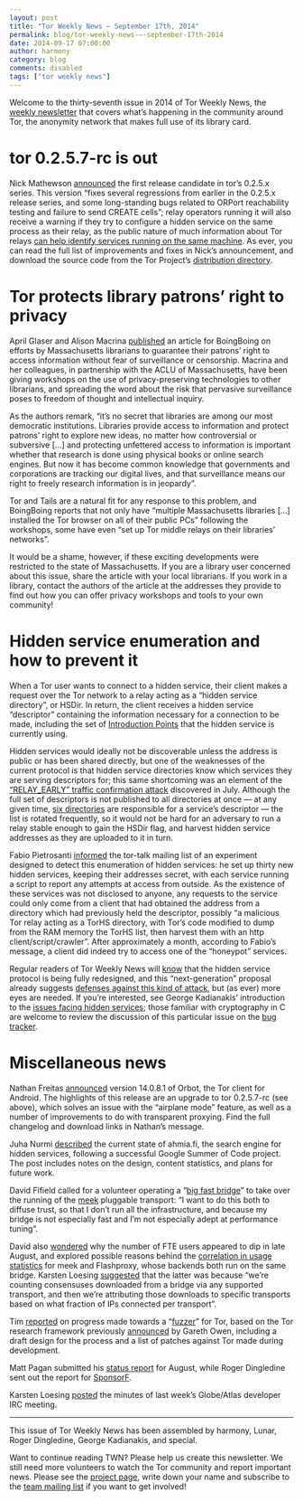```yaml
---
layout: post
title: "Tor Weekly News — September 17th, 2014"
permalink: blog/tor-weekly-news-—-september-17th-2014
date: 2014-09-17 07:00:00
author: harmony
category: blog
comments: disabled
tags: ["tor weekly news"]
---
```


Welcome to the thirty-seventh issue in 2014 of Tor Weekly News, the [weekly newsletter](https://lists.torproject.org/cgi-bin/mailman/listinfo/tor-news) that covers what’s happening in the community around Tor, the anonymity network that makes full use of its library card.

tor 0.2.5.7-rc is out
=====================

Nick Mathewson [announced](https://lists.torproject.org/pipermail/tor-talk/2014-September/034740.html) the first release candidate in tor’s 0.2.5.x series. This version “fixes several regressions from earlier in the 0.2.5.x release series, and some long-standing bugs related to ORPort reachability testing and failure to send CREATE cells”; relay operators running it will also receive a warning if they try to configure a hidden service on the same process as their relay, as the public nature of much information about Tor relays [can help identify services running on the same machine](https://bugs.torproject.org/12908#comment:5). As ever, you can read the full list of improvements and fixes in Nick’s announcement, and download the source code from the Tor Project’s [distribution directory](https://www.torproject.org/dist/).

Tor protects library patrons’ right to privacy
==============================================

April Glaser and Alison Macrina [published](http://boingboing.net/2014/09/13/radical-librarianship-how-nin.html) an article for BoingBoing on efforts by Massachusetts librarians to guarantee their patrons’ right to access information without fear of surveillance or censorship. Macrina and her colleagues, in partnership with the ACLU of Massachusetts, have been giving workshops on the use of privacy-preserving technologies to other librarians, and spreading the word about the risk that pervasive surveillance poses to freedom of thought and intellectual inquiry.

As the authors remark, “it’s no secret that libraries are among our most democratic institutions. Libraries provide access to information and protect patrons’ right to explore new ideas, no matter how controversial or subversive […] and protecting unfettered access to information is important whether that research is done using physical books or online search engines. But now it has become common knowledge that governments and corporations are tracking our digital lives, and that surveillance means our right to freely research information is in jeopardy”.

Tor and Tails are a natural fit for any response to this problem, and BoingBoing reports that not only have “multiple Massachusetts libraries […] installed the Tor browser on all of their public PCs” following the workshops, some have even “set up Tor middle relays on their libraries’ networks”.

It would be a shame, however, if these exciting developments were restricted to the state of Massachusetts. If you are a library user concerned about this issue, share the article with your local librarians. If you work in a library, contact the authors of the article at the addresses they provide to find out how you can offer privacy workshops and tools to your own community!

Hidden service enumeration and how to prevent it
================================================

When a Tor user wants to connect to a hidden service, their client makes a request over the Tor network to a relay acting as a “hidden service directory”, or HSDir. In return, the client receives a hidden service “descriptor” containing the information necessary for a connection to be made, including the set of [Introduction Points](https://www.torproject.org/docs/hidden-services) that the hidden service is currently using.

Hidden services would ideally not be discoverable unless the address is public or has been shared directly, but one of the weaknesses of the current protocol is that hidden service directories know which services they are serving descriptors for; this same shortcoming was an element of the [“RELAY\_EARLY” traffic confirmation attack](https://blog.torproject.org/blog/tor-security-advisory-relay-early-traffic-confirmation-attack) discovered in July. Although the full set of descriptors is not published to all directories at once — at any given time, [six directories](https://gitweb.torproject.org/torspec.git/blob/HEAD:/rend-spec.txt#l496) are responsible for a service’s descriptor — the list is rotated frequently, so it would not be hard for an adversary to run a relay stable enough to gain the HSDir flag, and harvest hidden service addresses as they are uploaded to it in turn.

Fabio Pietrosanti [informed](https://lists.torproject.org/pipermail/tor-talk/2014-September/034751.html) the tor-talk mailing list of an experiment designed to detect this enumeration of hidden services: he set up thirty new hidden services, keeping their addresses secret, with each service running a script to report any attempts at access from outside. As the existence of these services was not disclosed to anyone, any requests to the service could only come from a client that had obtained the address from a directory which had previously held the descriptor, possibly “a malicious Tor relay acting as a TorHS directory, with Tor’s code modified to dump from the RAM memory the TorHS list, then harvest them with an http client/script/crawler”. After approximately a month, according to Fabio’s message, a client did indeed try to access one of the “honeypot” services.

Regular readers of Tor Weekly News will [know](https://lists.torproject.org/pipermail/tor-news/2013-December/000023.html) that the hidden service protocol is being fully redesigned, and this “next-generation” proposal already suggests [defenses against this kind of attack](https://gitweb.torproject.org/torspec.git/blob/HEAD:/proposals/224-rend-spec-ng.txt#l571), but (as ever) more eyes are needed. If you’re interested, see George Kadianakis’ introduction to the [issues facing hidden services](https://blog.torproject.org/blog/hidden-services-need-some-love); those familiar with cryptography in C are welcome to review the discussion of this particular issue on the [bug tracker](https://bugs.torproject.org/8106).

Miscellaneous news
==================

Nathan Freitas [announced](https://lists.mayfirst.org/pipermail/guardian-dev/2014-September/003773.html) version 14.0.8.1 of Orbot, the Tor client for Android. The highlights of this release are an upgrade to tor 0.2.5.7-rc (see above), which solves an issue with the “airplane mode” feature, as well as a number of improvements to do with transparent proxying. Find the full changelog and download links in Nathan’s message.

Juha Nurmi [described](https://blog.torproject.org/blog/ahmia-search-after-gsoc-development) the current state of ahmia.fi, the search engine for hidden services, following a successful Google Summer of Code project. The post includes notes on the design, content statistics, and plans for future work.

David Fifield called for a volunteer operating a “[big fast bridge](https://lists.torproject.org/pipermail/tor-dev/2014-September/007482.html)” to take over the running of the [meek](https://trac.torproject.org/projects/tor/wiki/doc/meek) pluggable transport: “I want to do this both to diffuse trust, so that I don’t run all the infrastructure, and because my bridge is not especially fast and I’m not especially adept at performance tuning”.

David also [wondered](https://lists.torproject.org/pipermail/tor-dev/2014-September/007481.html) why the number of FTE users appeared to dip in late August, and explored possible reasons behind the [correlation in usage statistics](https://lists.torproject.org/pipermail/tor-dev/2014-September/007480.html) for meek and Flashproxy, whose backends both run on the same bridge. Karsten Loesing [suggested](https://lists.torproject.org/pipermail/tor-dev/2014-September/007483.html) that the latter was because “we’re counting consensuses downloaded from a bridge via any supported transport, and then we’re attributing those downloads to specific transports based on what fraction of IPs connected per transport”.

Tim [reported](https://lists.torproject.org/pipermail/tor-dev/2014-September/007471.html) on progress made towards a “[fuzzer](https://en.wikipedia.org/wiki/Fuzz_testing)” for Tor, based on the Tor research framework previously [announced](https://lists.torproject.org/pipermail/tor-dev/2014-July/007232.html) by Gareth Owen, including a draft design for the process and a list of patches against Tor made during development.

Matt Pagan submitted his [status report](https://lists.torproject.org/pipermail/tor-reports/2014-September/000650.html) for August, while Roger Dingledine sent out the report for [SponsorF](https://lists.torproject.org/pipermail/tor-reports/2014-September/000649.html).

Karsten Loesing [posted](https://lists.torproject.org/pipermail/tor-dev/2014-September/007469.html) the minutes of last week’s Globe/Atlas developer IRC meeting.

* * * * *

This issue of Tor Weekly News has been assembled by harmony, Lunar, Roger Dingledine, George Kadianakis, and special.

Want to continue reading TWN? Please help us create this newsletter. We still need more volunteers to watch the Tor community and report important news. Please see the [project page](https://trac.torproject.org/projects/tor/wiki/TorWeeklyNews), write down your name and subscribe to the [team mailing list](https://lists.torproject.org/cgi-bin/mailman/listinfo/news-team) if you want to get involved!
